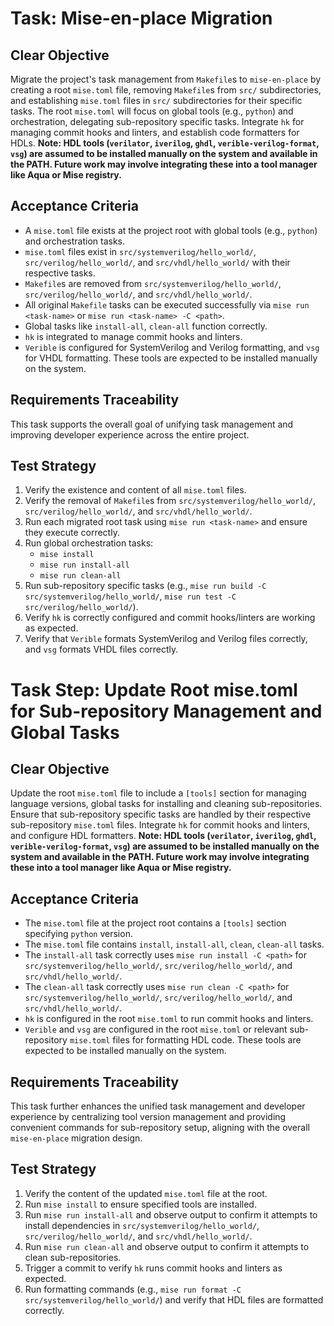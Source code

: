 # Task: Mise-en-place Migration

## Clear Objective

Migrate the project's task management from `Makefile`s to `mise-en-place` by creating a root `mise.toml` file, removing `Makefile`s from `src/` subdirectories, and establishing `mise.toml` files in `src/` subdirectories for their specific tasks. The root `mise.toml` will focus on global tools (e.g., `python`) and orchestration, delegating sub-repository specific tasks. Integrate `hk` for managing commit hooks and linters, and establish code formatters for HDLs. **Note: HDL tools (`verilator`, `iverilog`, `ghdl`, `verible-verilog-format`, `vsg`) are assumed to be installed manually on the system and available in the PATH. Future work may involve integrating these into a tool manager like Aqua or Mise registry.**

## Acceptance Criteria

- A `mise.toml` file exists at the project root with global tools (e.g., `python`) and orchestration tasks.
- `mise.toml` files exist in `src/systemverilog/hello_world/`, `src/verilog/hello_world/`, and `src/vhdl/hello_world/` with their respective tasks.
- `Makefile`s are removed from `src/systemverilog/hello_world/`, `src/verilog/hello_world/`, and `src/vhdl/hello_world/`.
- All original `Makefile` tasks can be executed successfully via `mise run <task-name>` or `mise run <task-name> -C <path>`.
- Global tasks like `install-all`, `clean-all` function correctly.
- `hk` is integrated to manage commit hooks and linters.
- `Verible` is configured for SystemVerilog and Verilog formatting, and `vsg` for VHDL formatting. These tools are expected to be installed manually on the system.

## Requirements Traceability

This task supports the overall goal of unifying task management and improving developer experience across the entire project.

## Test Strategy

1. Verify the existence and content of all `mise.toml` files.
2. Verify the removal of `Makefile`s from `src/systemverilog/hello_world/`, `src/verilog/hello_world/`, and `src/vhdl/hello_world/`.
3. Run each migrated root task using `mise run <task-name>` and ensure they execute correctly.
4. Run global orchestration tasks:
    - `mise install`
    - `mise run install-all`
    - `mise run clean-all`
5. Run sub-repository specific tasks (e.g., `mise run build -C src/systemverilog/hello_world/`, `mise run test -C src/verilog/hello_world/`).
6. Verify `hk` is correctly configured and commit hooks/linters are working as expected.
7. Verify that `Verible` formats SystemVerilog and Verilog files correctly, and `vsg` formats VHDL files correctly.

# Task Step: Update Root mise.toml for Sub-repository Management and Global Tasks

## Clear Objective

Update the root `mise.toml` file to include a `[tools]` section for managing language versions, global tasks for installing and cleaning sub-repositories. Ensure that sub-repository specific tasks are handled by their respective sub-repository `mise.toml` files. Integrate `hk` for commit hooks and linters, and configure HDL formatters. **Note: HDL tools (`verilator`, `iverilog`, `ghdl`, `verible-verilog-format`, `vsg`) are assumed to be installed manually on the system and available in the PATH. Future work may involve integrating these into a tool manager like Aqua or Mise registry.**

## Acceptance Criteria

- The `mise.toml` file at the project root contains a `[tools]` section specifying `python` version.
- The `mise.toml` file contains `install`, `install-all`, `clean`, `clean-all` tasks.
- The `install-all` task correctly uses `mise run install -C <path>` for `src/systemverilog/hello_world/`, `src/verilog/hello_world/`, and `src/vhdl/hello_world/`.
- The `clean-all` task correctly uses `mise run clean -C <path>` for `src/systemverilog/hello_world/`, `src/verilog/hello_world/`, and `src/vhdl/hello_world/`.
- `hk` is configured in the root `mise.toml` to run commit hooks and linters.
- `Verible` and `vsg` are configured in the root `mise.toml` or relevant sub-repository `mise.toml` files for formatting HDL code. These tools are expected to be installed manually on the system.

## Requirements Traceability

This task further enhances the unified task management and developer experience by centralizing tool version management and providing convenient commands for sub-repository setup, aligning with the overall `mise-en-place` migration design.

## Test Strategy

1. Verify the content of the updated `mise.toml` file at the root.
2. Run `mise install` to ensure specified tools are installed.
3. Run `mise run install-all` and observe output to confirm it attempts to install dependencies in `src/systemverilog/hello_world/`, `src/verilog/hello_world/`, and `src/vhdl/hello_world/`.
4. Run `mise run clean-all` and observe output to confirm it attempts to clean sub-repositories.
5. Trigger a commit to verify `hk` runs commit hooks and linters as expected.
6. Run formatting commands (e.g., `mise run format -C src/systemverilog/hello_world/`) and verify that HDL files are formatted correctly.